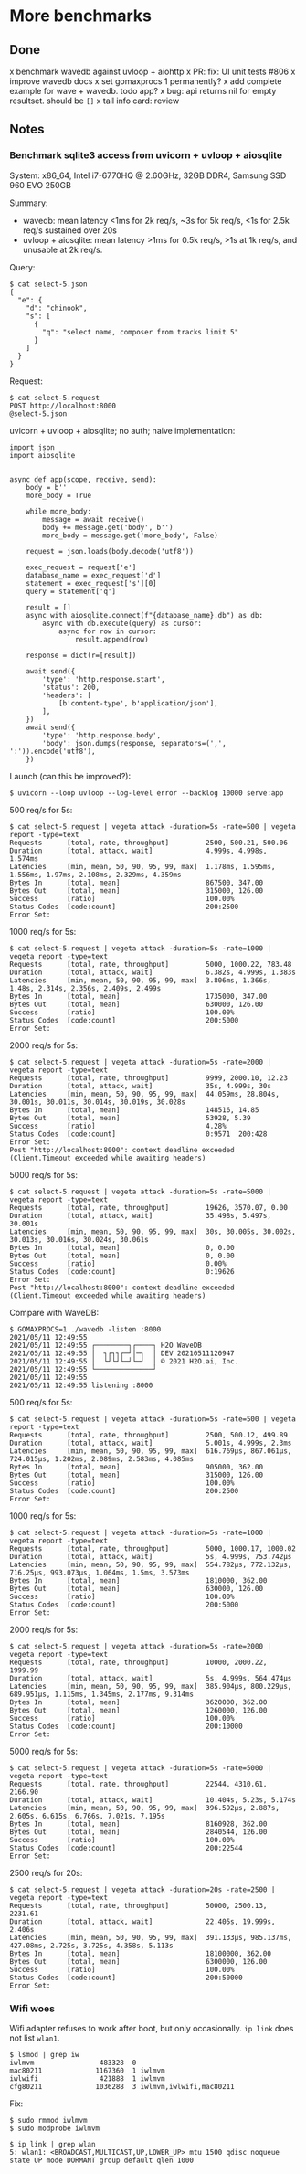 # More benchmarks

## Done

x benchmark wavedb against uvloop + aiohttp
x PR: fix: UI unit tests #806
x improve wavedb docs
x set gomaxprocs 1 permanently?
x add complete example for wave + wavedb. todo app?
x bug: api returns nil for empty resultset. should be `[]`
x tall info card: review

## Notes

### Benchmark sqlite3 access from uvicorn + uvloop + aiosqlite

System: x86_64, Intel i7-6770HQ @ 2.60GHz, 32GB DDR4, Samsung SSD 960 EVO 250GB

Summary:

- wavedb: mean latency <1ms for 2k req/s, ~3s for 5k req/s, <1s for 2.5k req/s sustained over 20s
- uvloop + aiosqlite: mean latency >1ms for 0.5k req/s, >1s at 1k req/s, and unusable at 2k req/s.

Query:

    $ cat select-5.json
    {
      "e": {
        "d": "chinook",
        "s": [
          {
            "q": "select name, composer from tracks limit 5"
          }
        ]
      }
    }

Request:

    $ cat select-5.request
    POST http://localhost:8000
    @select-5.json

uvicorn + uvloop + aiosqlite; no auth; naive implementation:

    import json
    import aiosqlite


    async def app(scope, receive, send):
        body = b''
        more_body = True

        while more_body:
            message = await receive()
            body += message.get('body', b'')
            more_body = message.get('more_body', False)

        request = json.loads(body.decode('utf8'))

        exec_request = request['e']
        database_name = exec_request['d']
        statement = exec_request['s'][0]
        query = statement['q']

        result = []
        async with aiosqlite.connect(f"{database_name}.db") as db:
            async with db.execute(query) as cursor:
                async for row in cursor:
                    result.append(row)

        response = dict(r=[result])

        await send({
            'type': 'http.response.start',
            'status': 200,
            'headers': [
                [b'content-type', b'application/json'],
            ],
        })
        await send({
            'type': 'http.response.body',
            'body': json.dumps(response, separators=(',', ':')).encode('utf8'),
        })

Launch (can this be improved?):

    $ uvicorn --loop uvloop --log-level error --backlog 10000 serve:app

500 req/s for 5s:

    $ cat select-5.request | vegeta attack -duration=5s -rate=500 | vegeta report -type=text
    Requests      [total, rate, throughput]         2500, 500.21, 500.06
    Duration      [total, attack, wait]             4.999s, 4.998s, 1.574ms
    Latencies     [min, mean, 50, 90, 95, 99, max]  1.178ms, 1.595ms, 1.556ms, 1.97ms, 2.108ms, 2.329ms, 4.359ms
    Bytes In      [total, mean]                     867500, 347.00
    Bytes Out     [total, mean]                     315000, 126.00
    Success       [ratio]                           100.00%
    Status Codes  [code:count]                      200:2500
    Error Set:

1000 req/s for 5s:

    $ cat select-5.request | vegeta attack -duration=5s -rate=1000 | vegeta report -type=text
    Requests      [total, rate, throughput]         5000, 1000.22, 783.48
    Duration      [total, attack, wait]             6.382s, 4.999s, 1.383s
    Latencies     [min, mean, 50, 90, 95, 99, max]  3.806ms, 1.366s, 1.48s, 2.314s, 2.356s, 2.409s, 2.499s
    Bytes In      [total, mean]                     1735000, 347.00
    Bytes Out     [total, mean]                     630000, 126.00
    Success       [ratio]                           100.00%
    Status Codes  [code:count]                      200:5000
    Error Set:

2000 req/s for 5s:

    $ cat select-5.request | vegeta attack -duration=5s -rate=2000 | vegeta report -type=text
    Requests      [total, rate, throughput]         9999, 2000.10, 12.23
    Duration      [total, attack, wait]             35s, 4.999s, 30s
    Latencies     [min, mean, 50, 90, 95, 99, max]  44.059ms, 28.804s, 30.001s, 30.011s, 30.014s, 30.019s, 30.028s
    Bytes In      [total, mean]                     148516, 14.85
    Bytes Out     [total, mean]                     53928, 5.39
    Success       [ratio]                           4.28%
    Status Codes  [code:count]                      0:9571  200:428
    Error Set:
    Post "http://localhost:8000": context deadline exceeded (Client.Timeout exceeded while awaiting headers)


5000 req/s for 5s:

    $ cat select-5.request | vegeta attack -duration=5s -rate=5000 | vegeta report -type=text
    Requests      [total, rate, throughput]         19626, 3570.07, 0.00
    Duration      [total, attack, wait]             35.498s, 5.497s, 30.001s
    Latencies     [min, mean, 50, 90, 95, 99, max]  30s, 30.005s, 30.002s, 30.013s, 30.016s, 30.024s, 30.061s
    Bytes In      [total, mean]                     0, 0.00
    Bytes Out     [total, mean]                     0, 0.00
    Success       [ratio]                           0.00%
    Status Codes  [code:count]                      0:19626
    Error Set:
    Post "http://localhost:8000": context deadline exceeded (Client.Timeout exceeded while awaiting headers)

  
Compare with WaveDB:

    $ GOMAXPROCS=1 ./wavedb -listen :8000
    2021/05/11 12:49:55
    2021/05/11 12:49:55 ┌────────┐┌────┐ H2O WaveDB
    2021/05/11 12:49:55 │  ┐┌┐┐┌─┘│─┐  │ DEV 20210511120947
    2021/05/11 12:49:55 │  └┘└┘└─┘└─┘  │ © 2021 H2O.ai, Inc.
    2021/05/11 12:49:55 └──────────────┘
    2021/05/11 12:49:55
    2021/05/11 12:49:55 listening :8000

500 req/s for 5s:

    $ cat select-5.request | vegeta attack -duration=5s -rate=500 | vegeta report -type=text
    Requests      [total, rate, throughput]         2500, 500.12, 499.89
    Duration      [total, attack, wait]             5.001s, 4.999s, 2.3ms
    Latencies     [min, mean, 50, 90, 95, 99, max]  616.769µs, 867.061µs, 724.015µs, 1.202ms, 2.089ms, 2.583ms, 4.085ms
    Bytes In      [total, mean]                     905000, 362.00
    Bytes Out     [total, mean]                     315000, 126.00
    Success       [ratio]                           100.00%
    Status Codes  [code:count]                      200:2500
    Error Set:

1000 req/s for 5s:

    $ cat select-5.request | vegeta attack -duration=5s -rate=1000 | vegeta report -type=text
    Requests      [total, rate, throughput]         5000, 1000.17, 1000.02
    Duration      [total, attack, wait]             5s, 4.999s, 753.742µs
    Latencies     [min, mean, 50, 90, 95, 99, max]  554.782µs, 772.132µs, 716.25µs, 993.073µs, 1.064ms, 1.5ms, 3.573ms
    Bytes In      [total, mean]                     1810000, 362.00
    Bytes Out     [total, mean]                     630000, 126.00
    Success       [ratio]                           100.00%
    Status Codes  [code:count]                      200:5000
    Error Set:

2000 req/s for 5s:

    $ cat select-5.request | vegeta attack -duration=5s -rate=2000 | vegeta report -type=text
    Requests      [total, rate, throughput]         10000, 2000.22, 1999.99
    Duration      [total, attack, wait]             5s, 4.999s, 564.474µs
    Latencies     [min, mean, 50, 90, 95, 99, max]  385.904µs, 800.229µs, 689.951µs, 1.115ms, 1.345ms, 2.177ms, 9.314ms
    Bytes In      [total, mean]                     3620000, 362.00
    Bytes Out     [total, mean]                     1260000, 126.00
    Success       [ratio]                           100.00%
    Status Codes  [code:count]                      200:10000
    Error Set:

5000 req/s for 5s:

    $ cat select-5.request | vegeta attack -duration=5s -rate=5000 | vegeta report -type=text
    Requests      [total, rate, throughput]         22544, 4310.61, 2166.90
    Duration      [total, attack, wait]             10.404s, 5.23s, 5.174s
    Latencies     [min, mean, 50, 90, 95, 99, max]  396.592µs, 2.887s, 2.605s, 6.615s, 6.766s, 7.021s, 7.195s
    Bytes In      [total, mean]                     8160928, 362.00
    Bytes Out     [total, mean]                     2840544, 126.00
    Success       [ratio]                           100.00%
    Status Codes  [code:count]                      200:22544
    Error Set:

2500 req/s for 20s:

    $ cat select-5.request | vegeta attack -duration=20s -rate=2500 | vegeta report -type=text
    Requests      [total, rate, throughput]         50000, 2500.13, 2231.61
    Duration      [total, attack, wait]             22.405s, 19.999s, 2.406s
    Latencies     [min, mean, 50, 90, 95, 99, max]  391.133µs, 985.137ms, 427.08ms, 2.725s, 3.725s, 4.358s, 5.113s
    Bytes In      [total, mean]                     18100000, 362.00
    Bytes Out     [total, mean]                     6300000, 126.00
    Success       [ratio]                           100.00%
    Status Codes  [code:count]                      200:50000
    Error Set:

### Wifi woes

Wifi adapter refuses to work after boot, but only occasionally. `ip link` does not list `wlan1`.

    $ lsmod | grep iw
    iwlmvm                483328  0
    mac80211             1167360  1 iwlmvm
    iwlwifi               421888  1 iwlmvm
    cfg80211             1036288  3 iwlmvm,iwlwifi,mac80211

Fix:

    $ sudo rmmod iwlmvm
    $ sudo modprobe iwlmvm

    $ ip link | grep wlan
    5: wlan1: <BROADCAST,MULTICAST,UP,LOWER_UP> mtu 1500 qdisc noqueue state UP mode DORMANT group default qlen 1000

